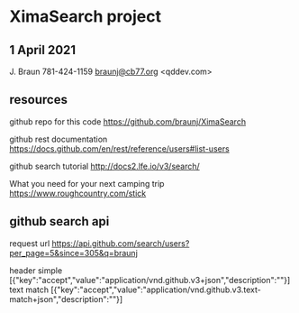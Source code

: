 # XimaSearch project

## 1 April 2021

J. Braun
781-424-1159
braunj@cb77.org
<qddev.com>

## resources

github repo for this code
<https://github.com/braunj/XimaSearch>

github rest documentation
<https://docs.github.com/en/rest/reference/users#list-users>

github search tutorial
<http://docs2.lfe.io/v3/search/>

What you need for your next camping trip
<https://www.roughcountry.com/stick>

## github search api

request url
<https://api.github.com/search/users?per_page=5&since=305&q=braunj>

header
simple
[{"key":"accept","value":"application/vnd.github.v3+json","description":""}]
text match
[{"key":"accept","value":"application/vnd.github.v3.text-match+json","description":""}]
